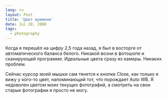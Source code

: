 ```yaml
---
lang: ru
layout: Post
title: 'Цвет времени'
date: Jul 28, 2008
tags:
  - photography
---
```


Когда я перешёл на цифру 2,5 года назад, я был в восторге от автоматического баланса белого. Никакой возни в фотошопе и сканирующей программе. Идеальные цвета сразу из камеры. Никаких проблем.

Сейчас курсор моей мышки сам тянется к кнопке Close, как только я вижу у кого-то цвет, напоминающий тот, что порождает Auto WB. Я недоволен цветом моих текущих фотографий, а смотреть на свои старые фотографии я просто не могу.
